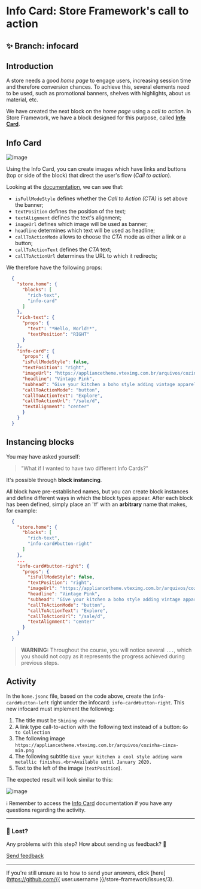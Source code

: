 # Info Card: Store Framework's call to action 

## :sparkles: **Branch:** infocard

## Introduction

A store needs a good *home page* to engage users, increasing session time and therefore conversion chances. To achieve this, several elements need to be used, such as promotional banners, shelves with highlights, about us material, etc. 

We have created the next block on the *home page* using a *call to action*. In Store Framework, we have a block designed for this purpose, called [**Info Card**](https://vtex.io/docs/app/vtex.store-components/Info-Card).

## Info Card

![image](https://user-images.githubusercontent.com/18701182/68480411-7b085800-0213-11ea-9426-31dcb0d0aa7d.png)

Using the Info Card, you can create images which have links and buttons (top or side of the block) that direct the user's flow (*Call to action*).

Looking at the [documentation](https://vtex.io/docs/app/vtex.store-components/info-card#blocks-api), we can see that:

- `isFullModeStyle` defines whether the *Call to Action (CTA)* is set above the banner;
- `textPosition` defines the position of the text;
- `textAlignment` defines the text's alignment;
- `imageUrl` defines which image will be used as banner;
- `headline` determines which text will be used as headline;
- `callToActionMode` allows to choose the *CTA* mode as either a link or a button;
- `callToActionText` defines the *CTA* text;
- `callToActionUrl` determines the URL to which it redirects;

We therefore have the following props:

```json
  {
    "store.home": {
      "blocks": [
        "rich-text",
        "info-card"
      ]
    },
    "rich-text": {
      "props": {
        "text": "*Hello, World!*",
        "textPosition": "RIGHT"
      }
    },
    "info-card": {
      "props": {
      "isFullModeStyle": false,
      "textPosition": "right",
      "imageUrl": "https://appliancetheme.vteximg.com.br/arquivos/cozinha-rosa-min.png",
      "headline": "Vintage Pink",
      "subhead": "Give your kitchen a boho style adding vintage apparels.<br>Available until January 2020.",
      "callToActionMode": "button",
      "callToActionText": "Explore",
      "callToActionUrl": "/sale/d",
      "textAlignment": "center"
      }
    }
  }
```

## Instancing blocks

You may have asked yourself: 
> "What if I wanted to have two different Info Cards?" 

It's possible through **block instancing**.

All block have pre-established names, but you can create block instances and define different ways in which the block types appear. After each block has been defined, simply place an '#' with an **arbitrary** name that makes, for example:

```json
  {
    "store.home": {
      "blocks": [
        "rich-text",
        "info-card#button-right"
      ]
    },
    ...
    "info-card#button-right": {
      "props": {
        "isFullModeStyle": false,
        "textPosition": "right",
        "imageUrl": "https://appliancetheme.vteximg.com.br/arquivos/cozinha-rosa-min.png",
        "headline": "Vintage Pink",
        "subhead": "Give your kitchen a boho style adding vintage apparels.<br>Available until January 2020.",
        "callToActionMode": "button",
        "callToActionText": "Explore",
        "callToActionUrl": "/sale/d",
        "textAlignment": "center"
      }
    }
  }
```

> **WARNING:** Throughout the course, you will notice several `...`, which you should not copy as it represents the progress achieved during previous steps. 
> 
## Activity

In the `home.jsonc` file, based on the code above, create the `info-card#button-left` right under the infocard: `info-card#button-right`. This new infocard must implement the following:

 1. The title must be `Shining chrome`
 2. A link type call-to-action with the following text instead of a button: `Go to Collection` 
 3. The following image `https://appliancetheme.vteximg.com.br/arquivos/cozinha-cinza-min.png`
 4. The following subtitle `Give your kitchen a cool style adding warm metallic finishes.<br>Available until January 2020.`
 5. Text to the left of the image (`textPosition`).

The expected result will look similar to this:

![image](https://appliancetheme.vteximg.com.br/arquivos/info-card-activity.png)

:information_source: Remember to access the [Info Card](https://vtex.io/docs/app/vtex.store-components/Info-Card) documentation if you have any questions regarding the activity.

---

### :no_entry_sign: Lost? 

Any problems with this step? How about sending us feedback? :pray:

[Send feedback](https://docs.google.com/forms/d/e/1FAIpQLSeaWrm0Hogm-txm5Ww6mUa68eDuE3WnpFjUSVJ3Wi3dnmCb7A/viewform?usp=pp_url&entry.1784529524=Info+Card:+o+call+to+action+do+Store+Framework) 

----

If you're still unsure as to how to send your answers, click [here](https://github.com/{{ user.username }}/store-framework/issues/3).
